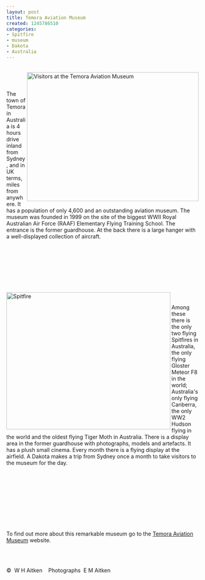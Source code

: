 ```yaml
---
layout: post
title: Temora Aviation Museum
created: 1245786510
categories:
- Spitfire
- museum
- Dakota
- Australia
---
```

<p><br />&nbsp;&nbsp;<img class="article" height="338" width="450" align="right" alt="Visitors at the Temora Aviation Museum" src="{{ site.JB.BASE_PATH }}/images/Temora/Temora-007.jpg" /><br />&nbsp;</p><p>The town of Temora in Australia is 4 hours drive inland from Sydney, and in UK terms, miles from anywhere. It has a population of only 4,600 and an outstanding aviation museum. The museum was founded in 1999 on the site of the biggest WWII Royal Australian Air Force (RAAF) Elementary Flying Training School. The entrance is the former guardhouse. At the back there is a large hanger with a well-displayed collection of aircraft.</p><p>&nbsp;</p><p>&nbsp;</p><p>&nbsp;</p><p>&nbsp;</p><p><img class="article" height="360" width="430" align="left" src="{{ site.JB.BASE_PATH }}/images/Temora/Temora-spitfireb.jpg" alt="Spitfire" /></p><p>&nbsp;</p><p>Among these there is the only two flying Spitfires in Australia, the only flying Gloster Meteor F8 in the world; Australia's only flying Canberra, the only WW2 Hudson flying in the world and the oldest flying Tiger Moth in Australia. There is a display area in the former guardhouse with photographs, models and artefacts. It has a plush small cinema. Every month there is a flying display at the airfield. A Dakota makes a trip from Sydney once a month to take visitors to the museum for the day.</p><p>&nbsp;</p><p>&nbsp;</p><p>&nbsp;</p><p>&nbsp;</p><p>&nbsp;</p><p>To find out more about this remarkable museum go to the <a href="http://www.aviationmuseum.com.au">Temora Aviation Museum</a> website. <br />&nbsp;</p><p>&nbsp;</p><p>&copy;&nbsp; W H Aitken&nbsp;&nbsp;&nbsp; Photographs&nbsp; E M Aitken</p>
